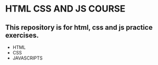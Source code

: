 # HTML CSS AND JS COURSE
## This repository is for html, css and js practice exercises.
- HTML
- CSS
- JAVASCRIPTS
